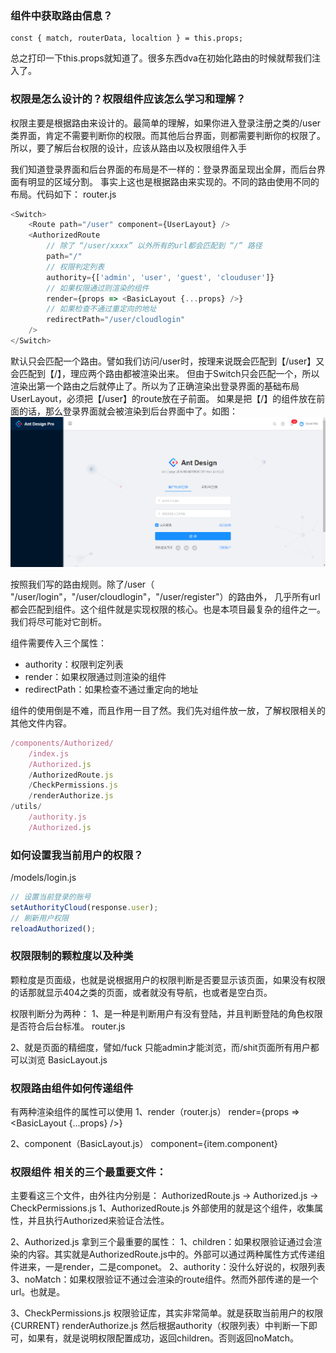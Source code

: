 ### 组件中获取路由信息？
```
const { match, routerData, localtion } = this.props;
```
总之打印一下this.props就知道了。很多东西dva在初始化路由的时候就帮我们注入了。

### 权限是怎么设计的？权限组件应该怎么学习和理解？
权限主要是根据路由来设计的。最简单的理解，如果你进入登录注册之类的/user类界面，肯定不需要判断你的权限。而其他后台界面，则都需要判断你的权限了。所以，要了解后台权限的设计，应该从路由以及权限组件<AuthorizedRoute />入手

我们知道登录界面和后台界面的布局是不一样的：登录界面呈现出全屏，而后台界面有明显的区域分割。
事实上这也是根据路由来实现的。不同的路由使用不同的布局。代码如下：
router.js
``` javascript
<Switch>
    <Route path="/user" component={UserLayout} />
    <AuthorizedRoute
        // 除了 “/user/xxxx” 以外所有的url都会匹配到 “/” 路径
        path="/"
        // 权限判定列表
        authority={['admin', 'user', 'guest', 'clouduser']}
        // 如果权限通过则渲染的组件
        render={props => <BasicLayout {...props} />}
        // 如果检查不通过重定向的地址
        redirectPath="/user/cloudlogin"
    />
</Switch>
```
<Switch>默认只会匹配一个路由。譬如我们访问/user时，按理来说既会匹配到【/user】又会匹配到【/】，理应两个路由都被渲染出来。
但由于Switch只会匹配一个，所以渲染出第一个路由之后就停止了。所以为了正确渲染出登录界面的基础布局UserLayout，必须把【/user】的route放在子前面。
如果是把【/】的组件放在前面的话，那么登录界面就会被渲染到后台界面中了。如图：
![](./static/1.png)

按照我们写的路由规则。除了/user（ "/user/login"，"/user/cloudlogin"，"/user/register"）的路由外，
几乎所有url都会匹配到<AuthorizedRoute/>组件。这个组件就是实现权限的核心。也是本项目最复杂的组件之一。我们将尽可能对它剖析。

<AuthorizedRoute/>组件需要传入三个属性：
- authority：权限判定列表
- render：如果权限通过则渲染的组件
- redirectPath：如果检查不通过重定向的地址

组件的使用倒是不难，而且作用一目了然。我们先对<AuthorizedRoute/>组件放一放，了解权限相关的其他文件内容。
``` javascript
/components/Authorized/
    /index.js
    /Authorized.js
    /AuthorizedRoute.js
    /CheckPermissions.js
    /renderAuthorize.js
/utils/
    /authority.js
    /Authorized.js
```

### 如何设置我当前用户的权限？
/models/login.js
``` javascript
// 设置当前登录的账号
setAuthorityCloud(response.user);
// 刷新用户权限
reloadAuthorized();
```

### 权限限制的颗粒度以及种类
颗粒度是页面级，也就是说根据用户的权限判断是否要显示该页面，如果没有权限的话那就显示404之类的页面，或者就没有导航，也或者是空白页。

权限判断分为两种：
1、是一种是判断用户有没有登陆，并且判断登陆的角色权限是否符合后台标准。
router.js

2、就是页面的精细度，譬如/fuck 只能admin才能浏览，而/shit页面所有用户都可以浏览
BasicLayout.js

### <AuthorizedRoute />权限路由组件如何传递组件
有两种渲染组件的属性可以使用
1、render（router.js）
render={props => <BasicLayout {...props} />}

2、component（BasicLayout.js）
component={item.component}

### 权限组件<AuthorizedRoute/> 相关的三个最重要文件：
主要看这三个文件，由外往内分别是： AuthorizedRoute.js -> Authorized.js -> CheckPermissions.js
1、AuthorizedRoute.js
外部使用的就是这个组件，收集属性，并且执行Authorized来验证合法性。

2、Authorized.js
拿到三个最重要的属性：
1、children：如果权限验证通过会渲染的内容。其实就是AuthorizedRoute.js中的<route />。外部可以通过两种属性方式传递组件进来，一是render，二是componet。
2、authority：没什么好说的，权限列表
3、noMatch：如果权限验证不通过会渲染的route组件。然而外部传递的是一个url。也就是<AuthorizedRoute redirectPath="/user/cloudlogin" />。

3、CheckPermissions.js
权限验证库，其实非常简单。就是获取当前用户的权限 {CURRENT}  renderAuthorize.js
然后根据authority（权限列表）中判断一下即可，如果有，就是说明权限配置成功，返回children。否则返回noMatch。
